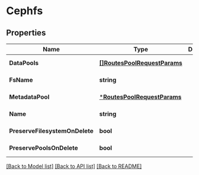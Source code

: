 # Cephfs

## Properties
Name | Type | Description | Notes
------------ | ------------- | ------------- | -------------
**DataPools** | [**[]RoutesPoolRequestParams**](routes.PoolRequestParams.md) |  | [default to null]
**FsName** | **string** |  | [default to null]
**MetadataPool** | [***RoutesPoolRequestParams**](routes.PoolRequestParams.md) |  | [default to null]
**Name** | **string** |  | [default to null]
**PreserveFilesystemOnDelete** | **bool** |  | [default to null]
**PreservePoolsOnDelete** | **bool** |  | [default to null]

[[Back to Model list]](../README.md#documentation-for-models) [[Back to API list]](../README.md#documentation-for-api-endpoints) [[Back to README]](../README.md)

